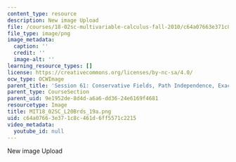 ```yaml
---
content_type: resource
description: New image Upload
file: /courses/18-02sc-multivariable-calculus-fall-2010/c64a07663e371c8c461d6ff5571c2215_MIT18_02SC_L20Brds_19a.png
file_type: image/png
image_metadata:
  caption: ''
  credit: ''
  image-alt: ''
learning_resource_types: []
license: https://creativecommons.org/licenses/by-nc-sa/4.0/
ocw_type: OCWImage
parent_title: 'Session 61: Conservative Fields, Path Independence, Exact Differentials'
parent_type: CourseSection
parent_uid: 9e1952de-8d4d-a6a6-dd36-24e6169f4681
resourcetype: Image
title: MIT18_02SC_L20Brds_19a.png
uid: c64a0766-3e37-1c8c-461d-6ff5571c2215
video_metadata:
  youtube_id: null
---
```

New image Upload